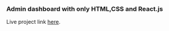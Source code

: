 ### Admin dashboard with only HTML,CSS and React.js

Live project link [here](https://react-admin-dashboard-61.netlify.app/).
